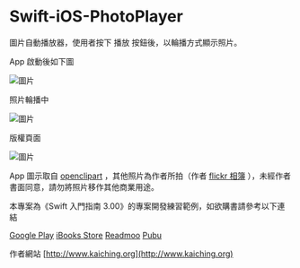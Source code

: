# Swift-iOS-PhotoPlayer

圖片自動播放器，使用者按下 播放 按鈕後，以輪播方式顯示照片。

App 啟動後如下圖

![圖片](https://farm5.staticflickr.com/4371/36335494631_5f269512df_n.jpg "Player01")

照片輪播中

![圖片](https://farm5.staticflickr.com/4361/36304680852_df75e2408f_n.jpg "Player02")

版權頁面

![圖片](https://farm5.staticflickr.com/4379/35664603643_0157b5942f_n.jpg "Player05")

App 圖示取自 [openclipart](https://openclipart.org/ "openclipart") ，其他照片為作者所拍（作者 [flickr 相簿](https://www.flickr.com/photos/kaiching/ "flickr") ），未經作者書面同意，請勿將照片移作其他商業用途。

本專案為《Swift 入門指南 3.00》的專案開發練習範例，如欲購書請參考以下連結

[Google Play](https://play.google.com/store/books/details?id=AO9IBwAAQBAJ)
[iBooks Store](https://itunes.apple.com/us/book/id1079291979)
[Readmoo](https://readmoo.com/book/210034848000101)
[Pubu](http://www.pubu.com.tw/ebook/65565?apKey=576b20f092)

作者網站 [http://www.kaiching.org](http://www.kaiching.org)
